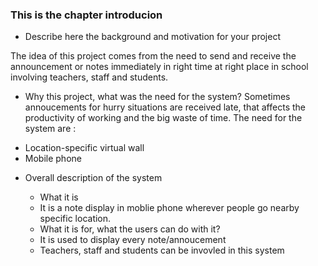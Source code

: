 ### This is the chapter introducion

* Describe here the background and motivation for your project

 The idea of this project comes from the need to send and receive the announcement or notes immediately in right time at right place in school involving teachers, staff and students.

* Why this project, what was the need for the system?
Sometimes annoucements for hurry situations are received late, that affects the productivity of working and the big waste of time. The need for the system are :
 +  Location-specific virtual wall
 +  Mobile phone 

* Overall description of the system
  * What it is
   + It is a note display in moblie phone wherever people go nearby specific location.
  
  * What it is for, what the users can do with it?
   + It is used to display every note/annoucement
   + Teachers, staff and students can be invovled in this system
   

